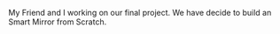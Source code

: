 My Friend and I working on our final project. We have decide to build an Smart Mirror from Scratch.
